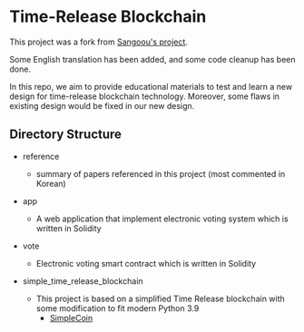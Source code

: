 # Time-Release Blockchain
This project was a fork from [Sangoou's project](https://github.com/Sangoou/BlockchainEVote).

Some English translation has been added, and some code cleanup has been done.

In this repo, we aim to provide educational materials to test and learn a new design for time-release blockchain technology.
Moreover, some flaws in existing design would be fixed in our new design.

## Directory Structure

* reference
    - summary of papers referenced in this project (most commented in Korean)

* app
    - A web application that implement electronic voting system which is written in Solidity

* vote
    - Electronic voting smart contract which is written in Solidity

* simple_time_release_blockchain
  
  - This project is based on a simplified Time Release blockchain with some modification to fit modern Python 3.9
    - [SimpleCoin](https://github.com/cosme12/SimpleCoin) 

